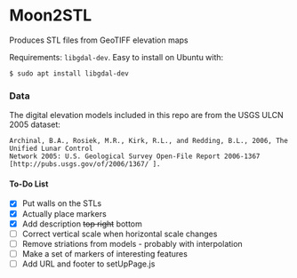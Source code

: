 # Moon2STL
Produces STL files from GeoTIFF elevation maps

Requirements: `libgdal-dev`. Easy to install on Ubuntu with:
```
$ sudo apt install libgdal-dev
```

### Data

The digital elevation models included in this repo are from the USGS ULCN 2005 dataset:

```
Archinal, B.A., Rosiek, M.R., Kirk, R.L., and Redding, B.L., 2006, The Unified Lunar Control
Network 2005: U.S. Geological Survey Open-File Report 2006-1367
[http://pubs.usgs.gov/of/2006/1367/ ].
```

#### To-Do List

- [x] Put walls on the STLs
- [x] Actually place markers
- [x] Add description ~~top right~~ bottom
- [ ] Correct vertical scale when horizontal scale changes
- [ ] Remove striations from models - probably with interpolation
- [ ] Make a set of markers of interesting features
- [ ] Add URL and footer to setUpPage.js
